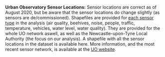 
**Urban Observatory Sensor Locations:** Sensor locations are correct as of August 2020, but be aware that the sensor locations do change slightly (as sensors are de/commissioned). Shapefiles are provided for [each sensor type](https://github.com/CaitHRobinson/SpatialInequalityintheSmartCity/tree/master/Newcastle/Sensors) in the analysis (air quality, beehives, noise, people, traffic, temperature, vehicles, water level, water quality). They are provided for the whole UO network aswell, as well as the Newcastle-upon-Tyne Local Authority (the focus on our analysis). A shapefile with all the sensor locations in the dataset is available here. More information, and the most recent sensor network, is available at the [UO website](https://urbanobservatory.ac.uk/).
